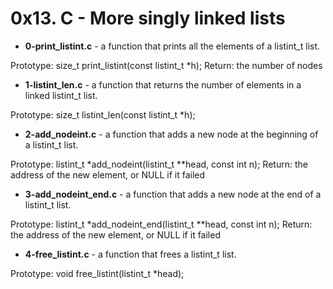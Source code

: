 # 0x13. C - More singly linked lists

- **0-print_listint.c** - a function that prints all the elements of a listint_t list.

Prototype: size_t print_listint(const listint_t *h);
Return: the number of nodes
- **1-listint_len.c** - a function that returns the number of elements in a linked listint_t list.

Prototype: size_t listint_len(const listint_t *h);

- **2-add_nodeint.c** -  a function that adds a new node at the beginning of a listint_t list.

Prototype: listint_t *add_nodeint(listint_t **head, const int n);
Return: the address of the new element, or NULL if it failed

- **3-add_nodeint_end.c** - a function that adds a new node at the end of a listint_t list.

Prototype: listint_t *add_nodeint_end(listint_t **head, const int n);
Return: the address of the new element, or NULL if it failed
- **4-free_listint.c** - a function that frees a listint_t list.

Prototype: void free_listint(listint_t *head);
